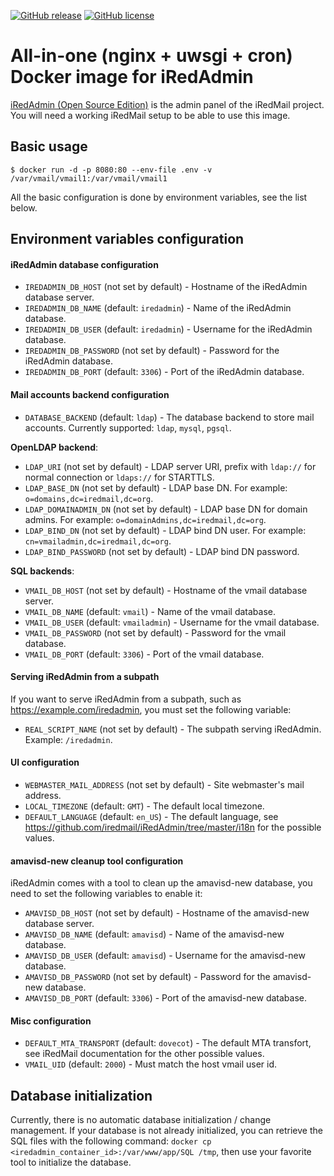 [![GitHub release](https://img.shields.io/github/v/release/colibris-xyz/iredadmin-docker.svg?style=flat)](https://github.com/colibris-xyz/iredadmin-docker/releases/latest)
[![GitHub license](https://img.shields.io/github/license/colibris-xyz/iredadmin-docker)](https://github.com/colibris-xyz/iredadmin-docker/blob/main/LICENSE)

# All-in-one (nginx + uwsgi + cron) Docker image for iRedAdmin

[iRedAdmin (Open Source Edition)](https://github.com/iredmail/iRedAdmin) is the admin panel of the iRedMail project. You will need a working iRedMail setup to be able to use this image.

## Basic usage

```console
$ docker run -d -p 8080:80 --env-file .env -v /var/vmail/vmail1:/var/vmail/vmail1
```

All the basic configuration is done by environment variables, see the list below.

## Environment variables configuration

#### iRedAdmin database configuration
- `IREDADMIN_DB_HOST` (not set by default) -  Hostname of the iRedAdmin database server.
- `IREDADMIN_DB_NAME` (default: `iredadmin`) - Name of the iRedAdmin database.
- `IREDADMIN_DB_USER` (default: `iredadmin`) - Username for the iRedAdmin database.
- `IREDADMIN_DB_PASSWORD`  (not set by default) - Password for the iRedAdmin database.
- `IREDADMIN_DB_PORT` (default: `3306`) - Port of the iRedAdmin database.

#### Mail accounts backend configuration
- `DATABASE_BACKEND` (default: `ldap`) - The database backend to store mail accounts. Currently supported: `ldap`, `mysql`, `pgsql`.

__OpenLDAP backend__:
- `LDAP_URI` (not set by default) - LDAP server URI, prefix with `ldap://` for normal connection or `ldaps://` for STARTTLS.
- `LDAP_BASE_DN` (not set by default) - LDAP base DN. For example: `o=domains,dc=iredmail,dc=org`.
- `LDAP_DOMAINADMIN_DN` (not set by default) - LDAP base DN for domain admins. For example: `o=domainAdmins,dc=iredmail,dc=org`.
- `LDAP_BIND_DN` (not set by default) - LDAP bind DN user. For example: `cn=vmailadmin,dc=iredmail,dc=org`.
- `LDAP_BIND_PASSWORD` (not set by default) - LDAP bind DN password.

__SQL backends__:
- `VMAIL_DB_HOST` (not set by default) -  Hostname of the vmail database server.
- `VMAIL_DB_NAME` (default: `vmail`) - Name of the vmail database.
- `VMAIL_DB_USER` (default: `vmailadmin`) - Username for the vmail database.
- `VMAIL_DB_PASSWORD` (not set by default) - Password for the vmail database.
- `VMAIL_DB_PORT` (default: `3306`) - Port of the vmail database.

#### Serving iRedAdmin from a subpath
If you want to serve iRedAdmin from a subpath, such as https://example.com/iredadmin, you must set the following variable:
- `REAL_SCRIPT_NAME` (not set by default) - The subpath serving iRedAdmin. Example: `/iredadmin`.

#### UI configuration
- `WEBMASTER_MAIL_ADDRESS` (not set by default) -  Site webmaster's mail address.
- `LOCAL_TIMEZONE` (default: `GMT`) - The default local timezone.
- `DEFAULT_LANGUAGE` (default: `en_US`) - The default language, see https://github.com/iredmail/iRedAdmin/tree/master/i18n for the possible values.

#### amavisd-new cleanup tool configuration
iRedAdmin comes with a tool to clean up the amavisd-new database, you need to set the following variables to enable it:

- `AMAVISD_DB_HOST` (not set by default) - Hostname of the amavisd-new database server.
- `AMAVISD_DB_NAME` (default: `amavisd`) - Name of the amavisd-new database.
- `AMAVISD_DB_USER` (default: `amavisd`) - Username for the amavisd-new database.
- `AMAVISD_DB_PASSWORD`  (not set by default) - Password for the amavisd-new database.
- `AMAVISD_DB_PORT` (default: `3306`) - Port of the amavisd-new database.

#### Misc configuration
- `DEFAULT_MTA_TRANSPORT` (default: `dovecot`) - The default MTA transfort, see iRedMail documentation for the other possible values.
- `VMAIL_UID` (default: `2000`) - Must match the host vmail user id.

## Database initialization

Currently, there is no automatic database initialization / change management. If your database is not already initialized, you can retrieve the SQL files with the following command: `docker cp <iredadmin_container_id>:/var/www/app/SQL /tmp`, then use your favorite tool to initialize the database.
